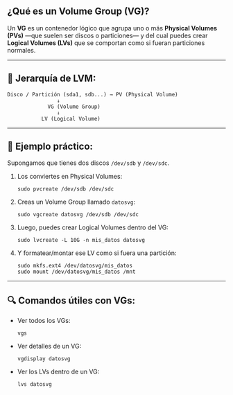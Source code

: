 ## ¿Qué es un Volume Group (VG)?

Un **VG** es un contenedor lógico que agrupa uno o más **Physical Volumes (PVs)** —que suelen ser discos o particiones— y del cual puedes crear **Logical Volumes (LVs)** que se comportan como si fueran particiones normales.

---

## 🧱 Jerarquía de LVM:

```
Disco / Partición (sda1, sdb...) → PV (Physical Volume)
                ↓
             VG (Volume Group)
                ↓
           LV (Logical Volume)
```

---

## 🔹 Ejemplo práctico:

Supongamos que tienes dos discos `/dev/sdb` y `/dev/sdc`.

1. Los conviertes en Physical Volumes:
	```
	sudo pvcreate /dev/sdb /dev/sdc
	```
2. Creas un Volume Group llamado `datosvg`:
	```
	sudo vgcreate datosvg /dev/sdb /dev/sdc
	```
3. Luego, puedes crear Logical Volumes dentro del VG:
	```
	sudo lvcreate -L 10G -n mis_datos datosvg
	```
4. Y formatear/montar ese LV como si fuera una partición:
	```
	sudo mkfs.ext4 /dev/datosvg/mis_datos
	sudo mount /dev/datosvg/mis_datos /mnt
	```

---

## 🔍 Comandos útiles con VGs:

- Ver todos los VGs:
	```
	vgs
	```
- Ver detalles de un VG:
	```
	vgdisplay datosvg
	```
- Ver los LVs dentro de un VG:
	```
	lvs datosvg
	```